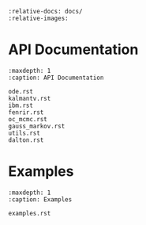 ```{include} ../README.md
:relative-docs: docs/
:relative-images:
```

API Documentation
=================
```{toctree}
:maxdepth: 1
:caption: API Documentation

ode.rst
kalmantv.rst
ibm.rst
fenrir.rst
oc_mcmc.rst
gauss_markov.rst
utils.rst
dalton.rst
```

Examples
========
```{toctree}
:maxdepth: 1
:caption: Examples

examples.rst
```
